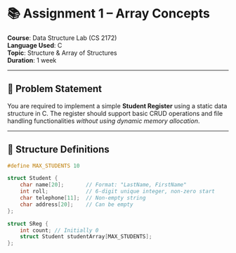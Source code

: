 # 📚 Assignment 1 – Array Concepts  
**Course**: Data Structure Lab (CS 2172)  
**Language Used**: C  
**Topic**: Structure & Array of Structures  
**Duration**: 1 week  

---

## 📌 Problem Statement

You are required to implement a simple **Student Register** using a static data structure in C. The register should support basic CRUD operations and file handling functionalities *without using dynamic memory allocation*.

---

## 🧱 Structure Definitions

```c
#define MAX_STUDENTS 10

struct Student {
    char name[20];       // Format: "LastName, FirstName"
    int roll;            // 6-digit unique integer, non-zero start
    char telephone[11];  // Non-empty string
    char address[20];    // Can be empty
};

struct SReg {
    int count; // Initially 0
    struct Student studentArray[MAX_STUDENTS];
};


